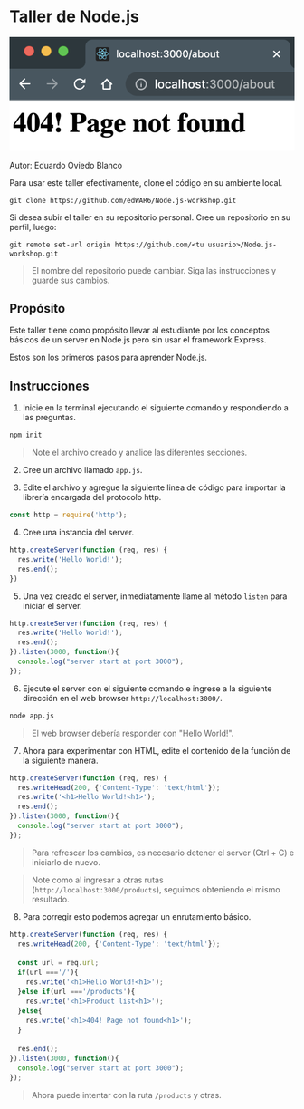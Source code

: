 # Taller de Node.js

![Resultado](/images/result.png)

Autor: Eduardo Oviedo Blanco

Para usar este taller efectivamente, clone el código en su ambiente local.
```
git clone https://github.com/edWAR6/Node.js-workshop.git
```
Si desea subir el taller en su repositorio personal.
Cree un repositorio en su perfil, luego:
```
git remote set-url origin https://github.com/<tu usuario>/Node.js-workshop.git
```

> El nombre del repositorio puede cambiar. Siga las instrucciones y guarde sus cambios.

## Propósito

Este taller tiene como propósito llevar al estudiante por los conceptos básicos de un server en Node.js pero sin usar el framework Express.

Estos son los primeros pasos para aprender Node.js.

## Instrucciones

1. Inicie en la terminal ejecutando el siguiente comando y respondiendo a las preguntas.
```bash
npm init
```

> Note el archivo creado y analice las diferentes secciones.

2. Cree un archivo llamado `app.js`.

3. Edite el archivo y agregue la siguiente linea de código para importar la librería encargada del protocolo http.

```javascript
const http = require('http');
```

4. Cree una instancia del server.

```javascript
http.createServer(function (req, res) {
  res.write('Hello World!');
  res.end();
})
```

5. Una vez creado el server, inmediatamente llame al método `listen` para iniciar el server.

```javascript
http.createServer(function (req, res) {
  res.write('Hello World!');
  res.end();
}).listen(3000, function(){
  console.log("server start at port 3000");
});
```

6. Ejecute el server con el siguiente comando e ingrese a la siguiente dirección en el web browser `http://localhost:3000/`.

```bash
node app.js
```

> El web browser debería responder con "Hello World!".

7. Ahora para experimentar con HTML, edite el contenido de la función de la siguiente manera.

```javascript
http.createServer(function (req, res) {
  res.writeHead(200, {'Content-Type': 'text/html'});
  res.write('<h1>Hello World!<h1>');
  res.end();
}).listen(3000, function(){
  console.log("server start at port 3000");
});
```

> Para refrescar los cambios, es necesario detener el server (Ctrl + C) e iniciarlo de nuevo.

> Note como al ingresar a otras rutas (`http://localhost:3000/products`), seguimos obteniendo el mismo resultado.

8. Para corregir esto podemos agregar un enrutamiento básico.

```javascript
http.createServer(function (req, res) {
  res.writeHead(200, {'Content-Type': 'text/html'});
  
  const url = req.url;
  if(url ==='/'){
    res.write('<h1>Hello World!<h1>');
  }else if(url ==='/products'){
    res.write('<h1>Product list<h1>');
  }else{
    res.write('<h1>404! Page not found<h1>');
  }

  res.end();
}).listen(3000, function(){
  console.log("server start at port 3000");
});
```

> Ahora puede intentar con la ruta `/products` y otras.
